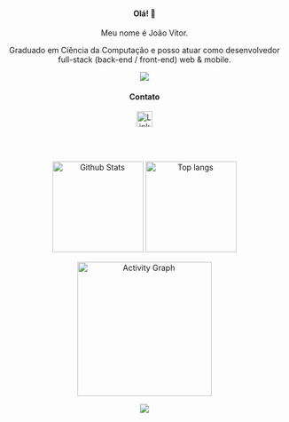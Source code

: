 <h4 align="center">
  Olá! 👋
</h4>

<p align="center">
  Meu nome é João Vítor.
</p>

<p align="center">
  Graduado em Ciência da Computação e posso atuar como desenvolvedor full-stack (back-end / front-end) web & mobile. 
</p>

<div align="center">
  <img
    src="https://go-skill-icons.vercel.app/api/icons?i=html,css,bootstrap,js,ts,go,playwright,angular,php,wordpress,nodejs,express,react,tailwind,postgres,sqlite,vim,linux,docker,vscode&perline=7" />
</div>

<div align="center">
  <h4>
    Contato
  </h4>

  <a href='https://www.linkedin.com/in/jjoaovitor7/'>
    <img src='https://img.shields.io/badge/linkedin-%230077B5.svg?style=for-the-badge&logo=linkedin&logoColor=white'
      alt='LinkedIn' height='28' />
  </a>
</div>

<br /><br />

<div align="center">
  <div>
    <img src='https://github-readme-stats.vercel.app/api?username=jjoaovitor7&show_icons=true&theme=tokyonight'
      alt='Github Stats' height='164' />
    <img
      src='https://github-readme-stats.vercel.app/api/top-langs/?username=jjoaovitor7&layout=compact&theme=tokyonight'
      alt='Top langs' height='164' />
  </div>

  <img src='https://github-readme-activity-graph.vercel.app/graph?username=jjoaovitor7&theme=tokyo-night'
    alt='Activity Graph' height='242' />
</div>

<div align="center">
  <img src="https://capsule-render.vercel.app/api?type=waving&height=164&color=0000FF&section=footer&reversal=false" />
</div>

